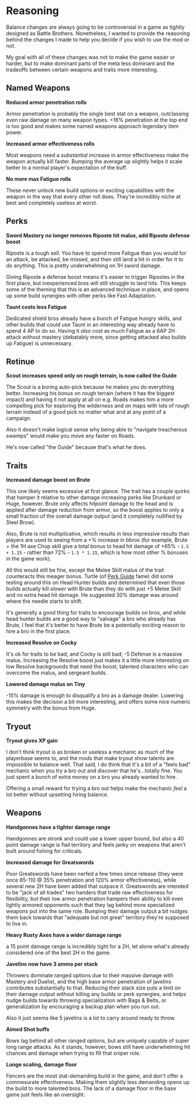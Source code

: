 # Reasoning

Balance changes are always going to be controversial in a game as tightly designed as Battle Brothers. Nonetheless, I wanted to provide the reasoning behind the changes I made to help you decide if you wish to use the mod or not.

My goal with all of these changes was not to make the game easier or harder, but to make dominant parts of the meta less dominant and the tradeoffs between certain weapons and traits more interesting.

## Named Weapons

**Reduced armor penetration rolls**

Armor penetration is probably the single best stat on a weapon, outclassing even raw damage on many weapon types. +16% penetration at the top end is too good and makes some named weapons approach legendary item power.

**Increased armor effectiveness rolls**

Most weapons need a _substantial_ increase in armor effectiveness make the weapon actually kill faster. Bumping the average up slightly helps it scale better to a normal player's expectation of the buff.

**No more max Fatigue rolls**

These never unlock new build options or exciting capabilities with the weapon in the way that every other roll does. They're incredibly niche at best and completely useless at worst.

## Perks

**Sword Mastery no longer removes Riposte hit malus, add Riposte defense boost**

Riposte is a tough sell. You have to spend more Fatigue than you would for an attack, be attacked, be missed, and then still land a hit in order for it to do anything. This is pretty underwhelming on 1H sword damage.

Giving Riposte a defense boost means it's easier to trigger Ripostes in the first place, but inexperienced bros will still struggle to land hits. This keeps some of the theming that this is an advanced technique in place, and opens up some build synergies with other perks like Fast Adaptation.

**Taunt costs less Fatigue**

Dedicated shield bros already have a bunch of Fatigue hungry skills, and other builds that could use Taunt in an interesting way already have to spend 4 AP to do so. Having it _also_ cost as much Fatigue as a 6AP 2H attack without mastery (debatably more, since getting attacked also builds up Fatigue) is unnecessary.

## Retinue

**Scout increases speed only on rough terrain, is now called the Guide**

The Scout is a boring auto-pick because he makes you do everything better. Increasing his bonus on rough terrain (where it has the biggest impact) and having it not apply at all on e.g. Roads makes him a more compelling pick for exploring the wilderness and on maps with lots of rough terrain instead of a good pick no matter what and at any point of a campaign.

Also it doesn't make logical sense why being able to "navigate treacherous swamps" would make you move any faster on Roads.

He's now called "the Guide" because that's what he does.

## Traits

**Increased damage boost on Brute**

This one likely seems excessive at first glance. The trait has a couple quirks that hamper it relative to other damage increasing perks like Drunkard or Huge, however. Brute only affects _hitpoint_ damage to the head and is applied after damage reduction from armor, so the boost applies to only a small fraction of the overall damage output (and it completely nullified by Steel Brow).

Also, Brute is not multiplicative, which results in less impressive results than players are used to seeing from a +% increase in bbros (for example, Brute + the 1H axe Chop skill give a total bonus to head hit damage of +65% - `1.5 + 1.15` - rather than 72% - `1.5 * 1.15`, which is how most other % bonuses in the game work).

All this would still be fine, except the Melee Skill malus of the trait counteracts this meager bonus. Turtle (of [Perk Guide](https://steamcommunity.com/sharedfiles/filedetails/?id=2001196860) fame) did some testing around this on Head Hunter builds and determined that even those builds actually kill _slower_ with Brute than they do with just +5 Melee Skill and no extra head hit damage. He suggested 30% damage was around where the needle starts to shift.

It's generally a good thing for traits to encourage builds on bros, and while head hunter builds are a good way to "salvage" a bro who already has Brute, I feel that it's better to have Brute be a potentially exciting reason to hire a bro in the first place.

**Increased Resolve on Cocky**

It's ok for traits to be bad, and Cocky is still bad; -5 Defense is a massive malus. Increasing the Resolve boost just makes it a little more interesting on low Resolve backgrounds that need the boost, talented characters who can overcome the malus, and sergeant builds.

**Lowered damage malus on Tiny**

-15% damage is enough to disqualify a bro as a damage dealer. Lowering this makes the decision a bit more interesting, and offers some nice numeric symmetry with the bonus from Huge.

## Tryout

**Tryout gives XP gain**

I don't think tryout is as broken or useless a mechanic as much of the playerbase seems to, and the mods that make tryout show talents are impossible to balance well. That said, I do think that it's a bit of a "feels bad" mechanic when you try a bro out and discover that he's...totally fine. You just spent a bunch of extra money on a bro you already wanted to hire.

Offering a small reward for trying a bro out helps make the mechanic _feel_ a lot better without upsetting hiring balance.

## Weapons

**Handgonnes have a tighter damage range**

Handgonnes are stronk and could use a lower upper bound, but also a 40 point damage range is flail territory and feels janky on weapons that aren't built around fishing for criticals.

**Increased damage for Greatswords**

Poor Greatswords have been nerfed a few times since release (they were once 85-110 @ 35% penetration and 120% armor effectiveness), while several new 2H have been added that outpace it. Greatswords are intended to be "jack of all trades" two handers that trade raw effectiveness for flexibility, but their low armor penetration hampers their ability to kill even lightly armored opponents such that they lag behind more specialized weapons put into the same role. Bumping their damage output a bit nudges them back towards that "adequate but not great" territory they're supposed to live in.

**Heavy Rusty Axes have a wider damage range**

a 15 point damage range is incredibly tight for a 2H, let alone what's already considered one of the best 2H in the game.

**Javelins now have 3 ammo per stack**

Throwers dominate ranged options due to their massive damage with Mastery and Duelist, and the high base armor penetration of javelins contributes substantially to that. Reducing their stack size puts a limit on their damage output without killing any builds or perk synergies, and helps nudge builds towards throwing specialization with Bags & Belts, or generalization by encouraging a backup plan when you run out.

Also it just seems like 5 javelins is a lot to carry around ready to throw.

**Aimed Shot buffs**

Bows lag behind all other ranged options, but are uniquely capable of super long range attacks. As it stands, however, bows still have underwhelming hit chances and damage when trying to fill that sniper role.

**Lunge scaling, damage floor**

Fencers are the most stat-demanding build in the game, and don't offer a commesurate effectiveness. Making them slightly less demanding opens up the build to more talented bros. The lack of a damage floor in the base game just feels like an oversight.
